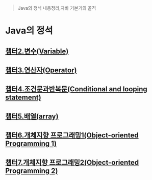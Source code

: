 > Java의 정석 내용정리,자바 기본기의 골격

# Java의 정석

## [챕터2.변수(Variable)](https://github.com/jjy3385/TIL/blob/main/Java/Java%EC%9D%98%20%EC%A0%95%EC%84%9D/ch2/README.md)

## [챕터3.연산자(Operator)](https://github.com/jjy3385/TIL/blob/main/Java/Java%EC%9D%98%20%EC%A0%95%EC%84%9D/ch3/README.md)

## [챕터4.조건문과반복문(Conditional and looping statement)](https://github.com/jjy3385/TIL/blob/main/Java/Java%EC%9D%98%20%EC%A0%95%EC%84%9D/ch4/README.md)

## [챕터5.배열(array)](https://github.com/jjy3385/TIL/blob/main/Java/Java%EC%9D%98%20%EC%A0%95%EC%84%9D/ch5/README.md)

## [챕터6.개체지향 프로그래밍1(Object-oriented Programming 1)](https://github.com/jjy3385/TIL/blob/main/Java/Java%EC%9D%98%20%EC%A0%95%EC%84%9D/ch6/README.md)

## [챕터7.개체지향 프로그래밍2(Object-oriented Programming 2)](https://github.com/jjy3385/TIL/blob/main/Java/Java%EC%9D%98%20%EC%A0%95%EC%84%9D/ch7/README.md)
